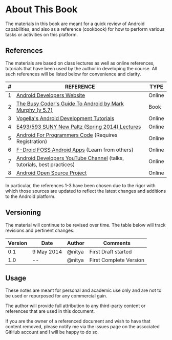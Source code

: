 # About This Book

The materials in this book are meant for a quick review of Android capabilities, and also as a reference (cookbook) for how to perform various tasks or activities on this platform.


## References
The materials are based on class lectures as well as online references, tutorials that have been used by the author in developing the course. All such references will be listed below for convenience and clarity.

| # | REFERENCE | TYPE |
| -- | -- | -- |
| 1 | [Android Developers Website](http://developer.android.com) | Online |
| 2 | [The Busy Coder's Guide To Android by Mark Murphy (v 5.7)](http://commonsware.com/Android/) | Book |
| 3 |[Vogella's Android Development Tutorials](http://www.vogella.com/tutorials/android.html) | Online |
| 4 | [E493/593 SUNY New Paltz (Spring 2014) Lectures](https://drive.google.com/a/hawkmail.newpaltz.edu/?tab=wo#folders/0Bx97LfuC1BC-ZFBaU1ZGV05sZ2s) | Online |
| 5 | [Android For Programmers Code](http://www.deitel.com/Books/Android/AndroidforProgrammers2e/tabid/3653/Default.aspx) (Requires Registration) | Online |
| 6 | [F-Droid FOSS Android Apps](https://f-droid.org/repository/browse/) (Learn from others) | Online |
| 7 | [Android Developers YouTube Channel](https://www.youtube.com/user/androiddevelopers/videos) (talks, tutorials, best practices) | Online |
| 8 | [Android Open Source Project](https://source.android.com/index.html) | Online |

In particular, the references 1-3 have been chosen due to the rigor with which those sources are updated to reflect the latest changes and additions to the Android platform.

## Versioning
The material will continue to be revised over time. The table below will track revisions and pertinent changes.

| Version | Date | Author | Comments |
| -- | -- | -- | -- |
| 0.1 | 9 May 2014 | @nitya | First Draft started |
| 1.0 | -- | @nitya | First Complete Version |


## Usage
These notes are meant for personal and academic use only and are not to be used or repurposed for any commercial gain.

The author will provide full attribution to any third-party content or references that are used in this document.

If you are the owner of a referenced document and wish to have that content removed, please notify me via the issues page on the associated GitHub account and I will be happy to do so.
